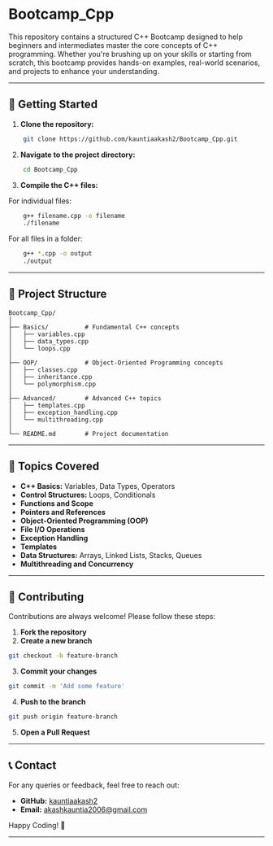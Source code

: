# Bootcamp\_Cpp

This repository contains a structured C++ Bootcamp designed to help beginners and intermediates master the core concepts of C++ programming. Whether you're brushing up on your skills or starting from scratch, this bootcamp provides hands-on examples, real-world scenarios, and projects to enhance your understanding.

---

## 🚀 Getting Started

1. **Clone the repository:**

```bash
    git clone https://github.com/kauntiaakash2/Bootcamp_Cpp.git
```

2. **Navigate to the project directory:**

```bash
    cd Bootcamp_Cpp
```

3. **Compile the C++ files:**

For individual files:

```bash
    g++ filename.cpp -o filename
    ./filename
```

For all files in a folder:

```bash
    g++ *.cpp -o output
    ./output
```

---

## 📂 Project Structure

```
Bootcamp_Cpp/
│
├── Basics/          # Fundamental C++ concepts
│   ├── variables.cpp
│   ├── data_types.cpp
│   └── loops.cpp
│
├── OOP/             # Object-Oriented Programming concepts
│   ├── classes.cpp
│   ├── inheritance.cpp
│   └── polymorphism.cpp
│
├── Advanced/        # Advanced C++ topics
│   ├── templates.cpp
│   ├── exception_handling.cpp
│   └── multithreading.cpp
│
└── README.md        # Project documentation
```

---

## 📌 Topics Covered

* **C++ Basics:** Variables, Data Types, Operators
* **Control Structures:** Loops, Conditionals
* **Functions and Scope**
* **Pointers and References**
* **Object-Oriented Programming (OOP)**
* **File I/O Operations**
* **Exception Handling**
* **Templates**
* **Data Structures:** Arrays, Linked Lists, Stacks, Queues
* **Multithreading and Concurrency**

---

## 🤝 Contributing

Contributions are always welcome! Please follow these steps:

1. **Fork the repository**
2. **Create a new branch**

```bash
git checkout -b feature-branch
```

3. **Commit your changes**

```bash
git commit -m 'Add some feature'
```

4. **Push to the branch**

```bash
git push origin feature-branch
```

5. **Open a Pull Request**

---

## 📞 Contact

For any queries or feedback, feel free to reach out:

* **GitHub:** [kauntiaakash2](https://github.com/kauntiaakash2)
* **Email:** [akashkauntia2006@gmail.com](https://gmail.com/akashkautia2006@gmail.com)

Happy Coding! 🚀

---